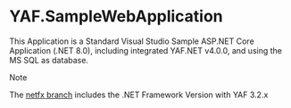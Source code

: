 YAF.SampleWebApplication
========================

This Application is a Standard Visual Studio Sample ASP.NET Core Application (.NET 8.0), including integrated YAF.NET v4.0.0, and using the MS SQL as database.

> [!NOTE]  
> The [netfx branch](https://github.com/YAFNET/YAF.SampleWebApplication/tree/netfx) includes the .NET Framework Version with YAF 3.2.x
